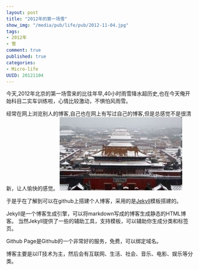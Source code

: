 ```yaml
---
layout: post
title: "2012年的第一场雪"
show_img: "/media/pub/life/pub/2012-11-04.jpg"
tags:
- 2012年
- 雪
comment: true
published: true
categories:
- Micro-life
UUID: 20121104
---
```


今天,2012年北京的第一场雪来的比往年早,40小时雨雪降水超历史,也在今天俺开始科目二实车训练啦，心情比较激动，不惧怕风雨雪。

经常在网上浏览别人的博客,自己也在网上有写过自己的博客,但是总感觉不是很清新，让人愉快的感觉。
<img src="/media/pub/life/pub/2012-11-04.jpg" alt="Black Cube Theme" class="img-right" width="330px" />

于是乎在了解到可以在github上搭建个人博客，采用的是[Jekyll](https://github.com/mojombo/jekyll)模板搭建的。

Jekyll是一个博客生成引擎，可以将markdown写成的博客生成静态的HTML博客。 当然Jekyll提供了一些的辅助工具，支持模板，可以辅助你生成分类和标签页。

Github Page是Github的一个非常好的服务，免费，可以绑定域名。

博客主要是以IT技术为主，然后会有互联网、生活、社会、音乐、电影、娱乐等分类。


